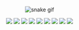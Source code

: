 <!-- ReadMe Profile -->
<div align="center">
  

<!-- [![Michael's GitHub stats](https://github-readme-stats.vercel.app/api?username=mhykol2k&hide_border=false&theme=vue&show_icons=true&hide_title=true)](https://github.com/mhykol2k) -->
  
<!--  
[![GitHub Streak](https://github-readme-streak-stats.herokuapp.com?user=mm1089&theme=vue&date_format=j%20M%5B%20Y%5D&fire=F18719&currStreakNum=000000&sideLabels=000000&sideNums=000000&currStreakLabel=000000)](https://github.com/mhykol2k)
-->

<!-- [![view - Documentation](https://img.shields.io/badge/view-Portfolio-blue?style=for-the-badge)]((https://mm1089.github.io/mm1089/) "Go to project documentation") -->

</div>


  <br>
  
</div>

<div>
<!-- <h1 align="left">🐍My Contributions</h1> -->
  <div align="center">

  ![snake gif](https://github.com/mm1089/mm1089/blob/output/github-contribution-grid-snake.svg)
    
  </div>

</div>

<div>
  <div align="center">

![](https://img.shields.io/badge/Code-React-informational?style=flat&logo=react&logoColor=white&color=2bbc8a)
![](https://img.shields.io/badge/Code-Express-informational?style=flat&logo=express&logoColor=white&color=2bbc8a)
![](https://img.shields.io/badge/Tools-Docker-informational?style=flat&logo=docker&logoColor=white&color=2bbc8a)
![](https://img.shields.io/badge/Code-JavaScript-informational?style=flat&logo=javascript&logoColor=white&color=2bbc8a)
![](https://img.shields.io/badge/Code-Vue-informational?style=flat&logo=vue.js&logoColor=white&color=2bbc8a)
![](https://img.shields.io/badge/Shell-Bash-informational?style=flat&logo=gnu-bash&logoColor=white&color=2bbc8a)
![](https://img.shields.io/badge/Tools-PostgreSQL-informational?style=flat&logo=postgresql&logoColor=white&color=2bbc8a)
![](https://img.shields.io/badge/Code-Python-informational?style=flat&logo=python&logoColor=white&color=2bbc8a)
![](https://img.shields.io/badge/Tools-Git-informational?style=flat&logo=git&logoColor=white&color=2bbc8a)
  </div>
<div>

<!--- UNUSED ASSETS


*Featured
[![Readme Card](https://github-readme-stats.vercel.app/api/pin/?username=mm1089&hide_border=true&theme=vue&repo=advanced-databases-group)](https://github.com/mm1089/advanced-databases-group)

[![Top Langs](https://github-readme-stats.vercel.app/api/top-langs/?username=mm1089&hide_border=false&theme=vue&card_width=500)](https://github.com/mm1089)

[![view - Documentation](https://img.shields.io/badge/view-Repositories-blue?style=for-the-badge)](https://github.com/mm1089?tab=repositories "Go to project repositories")

--->

